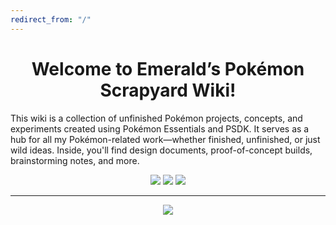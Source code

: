 ```yaml
---
redirect_from: "/"
---
```


<h1 align="center">Welcome to Emerald’s Pokémon Scrapyard Wiki!</h1>

This wiki is a collection of unfinished Pokémon projects, concepts, and experiments created using Pokémon Essentials and PSDK. It serves as a hub for all my Pokémon-related work—whether finished, unfinished, or just wild ideas. Inside, you'll find design documents, proof-of-concept builds, brainstorming notes, and more.


<p align="center"><a href="https://emeraldvoid.github.io/pokemon-scrapyard/Project%20Mirage"><img src="https://i.imgur.com/rfmcqMv.png"></a>  <a href="https://emeraldvoid.github.io/pokemon-scrapyard/Pokemon%20Solstice"><img src="https://i.imgur.com/9HB4o43.png"></a>  <a href="https://emeraldvoid.github.io/pokemon-scrapyard/Pages"><img src="https://i.imgur.com/aFt2Z0h.png"></a></p>

---

<p align="center"><img src="https://i.imgur.com/BN0yXpA.gif"></p>
